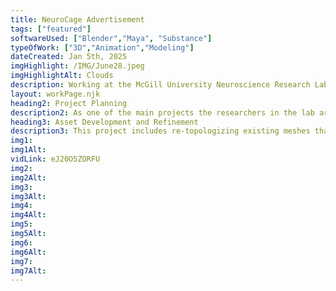 ```yaml
---
title: NeuroCage Advertisement 
tags: ["featured"]
softwareUsed: ["Blender","Maya", "Substance"]
typeOfWork: ["3D","Animation","Modeling"]
dateCreated: Jan 5th, 2025
imgHighlight: /IMG/June28.jpeg
imgHighlightAlt: Clouds
description: Working at the McGill University Neuroscience Research Lab in Montreal to help visualize and express complex ideas through 3D art and design. I'm currently working on an explanation short film to communicate some of the work they have been producing. This includes modelling, animating, re-topologizing, rigging, UV mapping, and building environments in 3D space.
layout: workPage.njk
heading2: Project Planning
description2: As one of the main projects the researchers in the lab are working on is ways to implement AI, they're looking to show a large (and positive) change of space for lab environments, while maintaining not actually changing anything to do with the existing infrastructure in labs and vivariums. The need for both realistic and simplified explanations of lab technology as led me to develop and create various textures to fit the different needs of each project. With the chosen style of animation as well, it means making environmental assets from scratch to fit the theme.
heading3: Asset Development and Refinement 
description3: This project includes re-topologizing existing meshes that have been 3D scanned or exported from either cad or 3D scanning software. This has led to highly dense meshes that slow the animation and don't fit the style, so I've had to develop a small quality assurance pipeline of my own, determining what can be used and what I need to change.
img1: 
img1Alt:
vidLink: eJ20O5ZORFU
img2: 
img2Alt: 
img3: 
img3Alt: 
img4: 
img4Alt: 
img5: 
img5Alt: 
img6: 
img6Alt: 
img7: 
img7Alt: 
---
```

